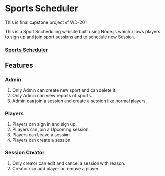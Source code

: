 # Sports Scheduler

This is final capstone project of WD-201

This is a Sport Sccheduling website built using Node.js which allows players to sign up and join sport sessions and to schedule new Session.

### [Sports Scheduler](https://wd-sports-scheduler.onrender.com/)

## Features

### Admin

1. Only Admin can create new sport and can delete it.
2. Only Admin can view reports of sports.
3. Admin can join a session and create a session like normal players.

### Players

1. Players can sign in and sign up.
2. PLayers can join a Upcoming session.
3. Players can Leave a session.
4. Players can create a session.

### Session Creator

1. Only creator can edit and cancel a session with reason.
2. Creator can add player or remove a player.
